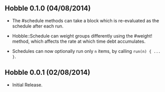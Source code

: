 ## Hobble 0.1.0 (04/08/2014) ##

*   The #schedule methods can take a block
    which is re-evaluated as the schedule
    after each run.

*   Hobble::Schedule can weight groups differently
    using the #weight! method, which affects the
    rate at which time debt accumulates.

*   Schedules can now optionally run only `n`
    items, by calling `run(n) { ... }`.

## Hobble 0.0.1 (02/08/2014) ##

*   Initial Release.
